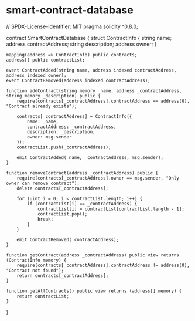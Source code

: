# smart-contract-database
// SPDX-License-Identifier: MIT
pragma solidity ^0.8.0;

contract SmartContractDatabase {
    struct ContractInfo {
        string name;
        address contractAddress;
        string description;
        address owner;
    }

    mapping(address => ContractInfo) public contracts;
    address[] public contractList;
    
    event ContractAdded(string name, address indexed contractAddress, address indexed owner);
    event ContractRemoved(address indexed contractAddress);

    function addContract(string memory _name, address _contractAddress, string memory _description) public {
        require(contracts[_contractAddress].contractAddress == address(0), "Contract already exists");
        
        contracts[_contractAddress] = ContractInfo({
            name: _name,
            contractAddress: _contractAddress,
            description: _description,
            owner: msg.sender
        });
        contractList.push(_contractAddress);
        
        emit ContractAdded(_name, _contractAddress, msg.sender);
    }
    
    function removeContract(address _contractAddress) public {
        require(contracts[_contractAddress].owner == msg.sender, "Only owner can remove contract");
        delete contracts[_contractAddress];
        
        for (uint i = 0; i < contractList.length; i++) {
            if (contractList[i] == _contractAddress) {
                contractList[i] = contractList[contractList.length - 1];
                contractList.pop();
                break;
            }
        }
        
        emit ContractRemoved(_contractAddress);
    }
    
    function getContract(address _contractAddress) public view returns (ContractInfo memory) {
        require(contracts[_contractAddress].contractAddress != address(0), "Contract not found");
        return contracts[_contractAddress];
    }
    
    function getAllContracts() public view returns (address[] memory) {
        return contractList;
    }
}
